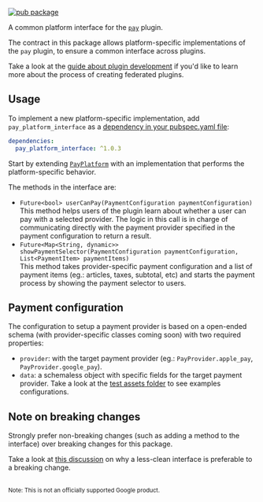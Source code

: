 [![pub package](https://img.shields.io/pub/v/pay_platform_interface.svg)](https://pub.dartlang.org/packages/pay_platform_interface)

A common platform interface for the [`pay`](https://github.com/google-pay/flutter-plugin/tree/main/pay) plugin.

The contract in this package allows platform-specific implementations of the `pay` plugin, to ensure a common interface across plugins.

Take a look at the [guide about plugin development](https://flutter.dev/docs/development/packages-and-plugins/developing-packages#federated-plugins) if you'd like to learn more about the process of creating federated plugins.

## Usage
To implement a new platform-specific implementation, add `pay_platform_interface` as a [dependency in your pubspec.yaml file](https://flutter.io/platform-plugins/):

```yaml
dependencies:
  pay_platform_interface: ^1.0.3
```

Start by extending [`PayPlatform`](https://github.com/google-pay/flutter-plugin/tree/main/pay_platform_interface/lib/pay_platform_interface.dart) with an implementation that performs the platform-specific behavior.

The methods in the interface are:
* `Future<bool> userCanPay(PaymentConfiguration paymentConfiguration)`
<br>This method helps users of the plugin learn about whether a user can pay with a selected provider. The logic in this call is in charge of communicating directly with the payment provider specified in the payment configuration to return a result.
* `Future<Map<String, dynamic>> showPaymentSelector(PaymentConfiguration paymentConfiguration, List<PaymentItem> paymentItems)`
<br>This method takes provider-specific payment configuration and a list of payment items (eg.: articles, taxes, subtotal, etc) and starts the payment process by showing the payment selector to users.

## Payment configuration
The configuration to setup a payment provider is based on a open-ended schema (with provider-specific classes coming soon) with two required properties:
* `provider`: with the target payment provider (eg.: `PayProvider.apple_pay`, `PayProvider.google_pay`).
* `data`: a schemaless object with specific fields for the target payment provider. Take a look at the [test assets folder](https://github.com/google-pay/flutter-plugin/tree/main/pay_platform_interface/test/assets) to see examples configurations.

## Note on breaking changes

Strongly prefer non-breaking changes (such as adding a method to the interface) over breaking changes for this package.

Take a look at [this discussion](https://flutter.dev/go/platform-interface-breaking-changes) on why a less-clean interface is preferable to a breaking change.

<br>
<sup>Note: This is not an officially supported Google product.</sup>
